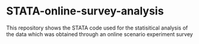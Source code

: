 # STATA-online-survey-analysis
This repository shows the STATA code used for the statisitical analysis of the data which was obtained through an online scenario experiment survey
